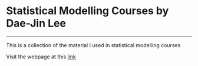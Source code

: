 # Statistical Modelling Courses by Dae-Jin Lee  
-----------------------------------------------------------------------------------

This is a collection of the material I used in statistical modelling courses 

Visit the webpage at this [link](http://idaejin.github.io/bcam-courses/)
